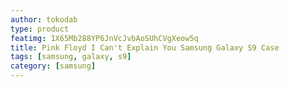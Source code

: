 ```yaml
---
author: tokodab
type: product
featimg: 1X65Mb288YP6JnVcJvbAoSUhCVgXeow5q
title: Pink Floyd I Can't Explain You Samsung Galaxy S9 Case
tags: [samsung, galaxy, s9]
category: [samsung]
---
```

